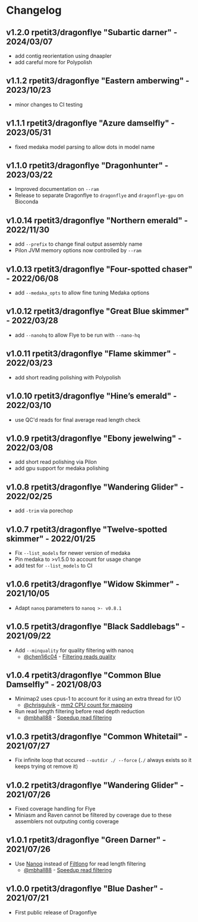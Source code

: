 # Changelog

## v1.2.0 rpetit3/dragonflye "Subartic darner" - 2024/03/07

* add contig reorientation using dnaapler
* add careful more for Polypolish

## v1.1.2 rpetit3/dragonflye "Eastern amberwing" - 2023/10/23

* minor changes to CI testing

## v1.1.1 rpetit3/dragonflye "Azure damselfly" - 2023/05/31

* fixed medaka model parsing to allow dots in model name

## v1.1.0 rpetit3/dragonflye "Dragonhunter" - 2023/03/22

* Improved documentation on `--ram`
* Release to separate Dragonflye to `dragonflye` and `dragonflye-gpu` on Bioconda

## v1.0.14 rpetit3/dragonflye "Northern emerald" - 2022/11/30

* add `--prefix` to change final output assembly name
* Pilon JVM memory options now controlled by `--ram`

## v1.0.13 rpetit3/dragonflye "Four-spotted chaser" - 2022/06/08

* add `--medaka_opts` to allow fine tuning Medaka options

## v1.0.12 rpetit3/dragonflye "Great Blue skimmer" - 2022/03/28

* add `--nanohq` to allow Flye to be run with `--nano-hq`

## v1.0.11 rpetit3/dragonflye "Flame skimmer" - 2022/03/23

* add short reading polishing with Polypolish

## v1.0.10 rpetit3/dragonflye "Hine’s emerald" - 2022/03/10

* use QC'd reads for final average read length check

## v1.0.9 rpetit3/dragonflye "Ebony jewelwing" - 2022/03/08

* add short read polishing via Pilon
* add gpu support for medaka polishing

## v1.0.8 rpetit3/dragonflye "Wandering Glider" - 2022/02/25

* add `-trim` via porechop

## v1.0.7 rpetit3/dragonflye "Twelve-spotted skimmer" - 2022/01/25

* Fix `--list_models` for newer version of medaka
* Pin medaka to >v1.5.0 to account for usage change
* add test for `--list_models` to CI


## v1.0.6 rpetit3/dragonflye "Widow Skimmer" - 2021/10/05

* Adapt `nanoq` parameters to `nanoq >- v0.8.1`

## v1.0.5 rpetit3/dragonflye "Black Saddlebags" - 2021/09/22

* Add `--minquality` for quality filtering with nanoq
    * [@chen1i6c04](https://github.com/chen1i6c04) - [Filtering reads quality](https://github.com/rpetit3/dragonflye/issues/3)

## v1.0.4 rpetit3/dragonflye "Common Blue Damselfly" - 2021/08/03

* Minimap2 uses cpus-1 to account for it using an extra thread for I/O
    * [@chrisgulvik](https://github.com/chrisgulvik) - [mm2 CPU count for mapping](https://github.com/rpetit3/dragonflye/issues/2)
* Run read length filtering before read depth reduction 
    * [@mbhall88](https://github.com/mbhall88) - [Speedup read filtering](https://github.com/rpetit3/dragonflye/issues/1)

## v1.0.3 rpetit3/dragonflye "Common Whitetail" - 2021/07/27

* Fix infinite loop that occured `--outdir ./ --force` (`./` always exists so it keeps trying ot remove it)

## v1.0.2 rpetit3/dragonflye "Wandering Glider" - 2021/07/26

* Fixed coverage handling for Flye
* Miniasm and Raven cannot be filtered by coverage due to these assemblers not outputing contig coverage

## v1.0.1 rpetit3/dragonflye "Green Darner" - 2021/07/26

* Use [Nanoq](https://github.com/esteinig/nanoq) instead of [Filtlong](https://github.com/rrwick/Filtlong) for read length filtering
    * [@mbhall88](https://github.com/mbhall88) - [Speedup read filtering](https://github.com/rpetit3/dragonflye/issues/1)

## v1.0.0 rpetit3/dragonflye "Blue Dasher" - 2021/07/21

* First public release of Dragonflye
